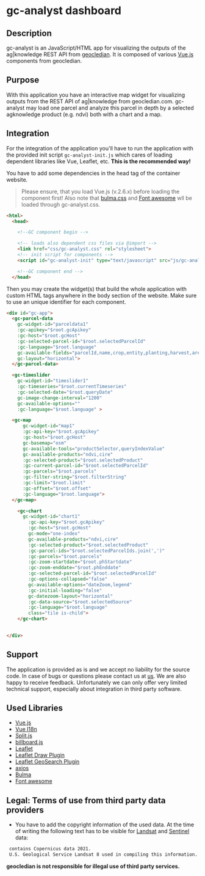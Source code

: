 # gc-analyst dashboard
## Description
gc-analyst is an JavaScript/HTML app for visualizing the outputs of the ag|knowledge REST API from [geocledian](https://www.geocledian.com).
It is composed of various [Vue.js](https://www.vuejs.org) components from geocledian.

## Purpose
With this application you have an interactive map widget for visualizing outputs from the REST API of ag|knowledge from geocledian.com. gc-analyst may load one parcel and analyze this parcel in depth by a selected agknowledge product (e.g. ndvi) both with a chart and a map.

## Integration
For the integration of the application you'll have to run the application with the provided init script `gc-analyst-init.js` which cares of loading dependent libraries like Vue, Leaflet, etc. **This is the recommended way!**

You have to add some dependencies in the head tag of the container website.
>Please ensure, that you load Vue.js (v.2.6.x) before loading the component first!
Also note that <a href="www.bulma.org">bulma.css</a> and <a href="www.fontawesome.org">Font awesome</a> wll be loaded through gc-analyst.css.


```html
<html>
  <head>

    <!--GC component begin -->

    <!-- loads also dependent css files via @import -->
    <link href="css/gc-analyst.css" rel="stylesheet">
    <!-- init script for components -->
    <script id="gc-analyst-init" type="text/javascript" src="js/gc-analyst-init.js" async></script>

    <!--GC component end -->
  </head>
```

Then you may create the widget(s) that build the whole application with custom HTML tags anywhere in the body section of the website. Make sure to use an unique identifier for each component. 

```html
<div id="gc-app">
  <gc-parcel-data 
    gc-widget-id="parceldata1"
    :gc-apikey="$root.gcApikey" 
    :gc-host="$root.gcHost"
    :gc-selected-parcel-id="$root.selectedParcelId"
    :gc-language="$root.language"
    gc-available-fields="parcelId,name,crop,entity,planting,harvest,area,promotion"
    gc-layout="horizontal">
  </gc-parcel-data>  

  <gc-timeslider
    gc-widget-id="timeslider1" 
    :gc-timeseries="$root.currentTimeseries"
    :gc-selected-date="$root.queryDate"
    gc-image-change-interval="1200"
    gc-available-options=""
    :gc-language="$root.language" >

  <gc-map       
      gc-widget-id="map1" 
      :gc-api-key="$root.gcApikey" 
      :gc-host="$root.gcHost"
      gc-basemap="osm"
      gc-available-tools="productSelector,queryIndexValue" 
      gc-available-products="ndvi,cire"
      :gc-selected-product="$root.selectedProduct"
      :gc-current-parcel-id="$root.selectedParcelId"
      :gc-parcels="$root.parcels"
      :gc-filter-string="$root.filterString"
      :gc-limit="$root.limit"
      :gc-offset="$root.offset"
      :gc-language="$root.language">
  </gc-map>

    <gc-chart 
      gc-widget-id="chart1"
        :gc-api-key="$root.gcApikey" 
        :gc-host="$root.gcHost"
        gc-mode="one-index"
        gc-available-products="ndvi,cire"
        :gc-selected-product="$root.selectedProduct"
        :gc-parcel-ids="$root.selectedParcelIds.join(',')"
        :gc-parcels="$root.parcels"
        :gc-zoom-startdate="$root.phStartdate"
        :gc-zoom-enddate="$root.phEnddate"
        :gc-selected-parcel-id="$root.selectedParcelId"
        :gc-options-collapsed="false"
        gc-available-options="dateZoom,legend"
        :gc-initial-loading="false"
        gc-datezoom-layout="horizontal"
        :gc-data-source="$root.selectedSource"
        :gc-language="$root.language"
        class="tile is-child">
    </gc-chart>

  
</div>
```

## Support
The application is provided as is and we accept no liability for the source code. In case of bugs or questions please contact us at [us](mailto:info@geocledian.com). We are also happy to receive feedback. Unfortunately we can only offer very limited technical support, especially about integration in third party software.

## Used Libraries
- [Vue.js](https://www.vuejs.org)
- [Vue I18n](https://kazupon.github.io/vue-i18n/)
- [Split.js](https://split.js.org/)
- [billboard.js](https://naver.github.io/billboard.js/)
- [Leaflet](https://leafletjs.com/)
- [Leaflet Draw Plugin](http://leaflet.github.io/Leaflet.draw/docs/leaflet-draw-latest.html)
- [Leaflet GeoSearch Plugin](https://github.com/smeijer/leaflet-geosearch)
- [axios](https://github.com/axios/axios)
- [Bulma](https://bulma.io/documentation/)
- [Font awesome](https://fontawesome.com/)

## Legal: Terms of use from third party data providers
- You have to add the copyright information of the used data. At the time of writing the following text has to be visible for [Landsat](https://www.usgs.gov/information-policies-and-instructions/crediting-usgs) and [Sentinel](https://scihub.copernicus.eu/twiki/pub/SciHubWebPortal/TermsConditions/TC_Sentinel_Data_31072014.pdf) data:

```html
 contains Copernicus data 2021.
 U.S. Geological Service Landsat 8 used in compiling this information.
```

**geocledian is not responsible for illegal use of third party services.**
